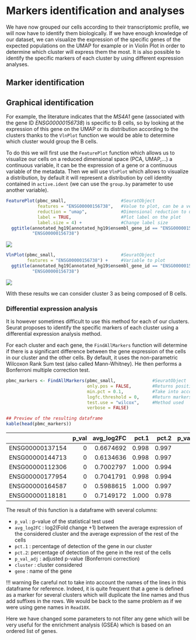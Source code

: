 # Markers identification and analyses

We have now grouped our cells according to their transcriptomic profile,
we will now have to identify them biologically. If we have enough knowledge
of our dataset, we can visualize the expression of the specific genes of
the expected populations on the UMAP for example or in Violin Plot in order
to determine which cluster will express them the most. It is also possible
to identify the specific markers of each cluster by using different
expression analyses.  

## Marker identification

## Graphical identification

For example, the literature indicates that the *MS4A1* gene (associated
with the gene ID *ENSG00000156738*) is specific to B cells, so by looking
at the expression of this gene on the UMAP or its distribution according
to the clusters thanks to the `VlnPlot` function we would be able to
determine which cluster would group the B cells.

To do this we will first use the `FeaturePlot` function which allows us
to visualize our cells on a reduced dimensional space (PCA, UMAP,...) a
continuous variable, it can be the expression of a gene or a continuous
variable of the metadata. Then we will use `VlnPlot` which allows to
visualize a distribution, by default it will represent a distribution by
cell identity contained in `active.ident` (we can use the `group.by`
parameter to use another variable).

``` r
FeaturePlot(pbmc_small,                     #SeuratObject
            features = "ENSG00000156738",   #Value to plot, can be a vector of several variable
            reduction = "umap",             #Dimensional reduction to use
            label = TRUE,                   #Plot label on the plot
            label.size = 4) +               #Change label size
  ggtitle(annotated_hg19[annotated_hg19$ensembl_gene_id == "ENSG00000156738", "external_gene_name"],
          "ENSG00000156738")
```

<img src="../images/visualMarkers-1.png" style="display: block; margin: auto;" />

``` r
VlnPlot(pbmc_small,                         #SeuratObject
        features = "ENSG00000156738") +     #Variable to plot
  ggtitle(annotated_hg19[annotated_hg19$ensembl_gene_id == "ENSG00000156738", "external_gene_name"],
          "ENSG00000156738")
```

<img src="../images/visualMarkers-2.png" style="display: block; margin: auto;" />

With these results we can consider cluster 3 as being composed of B cells.

### Differential expression analysis

It is however sometimes difficult to use this method for each of our
clusters. Seurat proposes to identify the specific markers of each cluster
using a differential expression analysis method.

For each cluster and each gene, the `FindAllMarkers` function will determine
if there is a significant difference between the gene expression of the cells
in our cluster and the other cells. By default, it uses the non-parametric
Wilcoxon Rank Sum test (also called Mann-Whitney). He then performs a
Bonferroni multiple correction test.

``` r
pbmc_markers <- FindAllMarkers(pbmc_small,              #SeuratObject
                               only.pos = FALSE,        #Returns positive and negative gene markers
                               min.pct = 0.1,           #Take into account genes that are detected in at least 10% of the cells
                               logfc.threshold = 0,     #Return markers with a logFC superior to threshold
                               test.use = "wilcox",     #Method used
                               verbose = FALSE)

## Preview of the resulting dataframe
kable(head(pbmc_markers))
```

|                 | p_val | avg_log2FC | pct.1 | pct.2 | p_val_adj | cluster | gene            |
|:----------------|------:|-----------:|------:|------:|----------:|:--------|:----------------|
| ENSG00000137154 |     0 |  0.6674692 | 0.998 | 0.997 |         0 | 0       | ENSG00000137154 |
| ENSG00000144713 |     0 |  0.6134636 | 0.998 | 0.997 |         0 | 0       | ENSG00000144713 |
| ENSG00000112306 |     0 |  0.7002797 | 1.000 | 0.994 |         0 | 0       | ENSG00000112306 |
| ENSG00000177954 |     0 |  0.7041791 | 0.998 | 0.994 |         0 | 0       | ENSG00000177954 |
| ENSG00000164587 |     0 |  0.5988615 | 1.000 | 0.997 |         0 | 0       | ENSG00000164587 |
| ENSG00000118181 |     0 |  0.7149172 | 1.000 | 0.978 |         0 | 0       | ENSG00000118181 |

The result of this function is a dataframe with several columns:

- `p_val` : p-value of the statistical test used
- `avg_log2FC` : log2(Fold change +1) between the average expression of the
  considered cluster and the average expression of the rest of the cells
- `pct.1` : percentage of detection of the gene in our cluster
- `pct.2`: percentage of detection of the gene in the rest of the cells
- `p_val_adj` : adjusted p-value (Bonferroni correction)
- `cluster` : cluster considered
- `gene` : name of the gene

!!! warning
    Be careful not to take into account the names of the lines in this dataframe
    for reference. Indeed, it is quite frequent that a gene is defined as a
    marker for several clusters which will duplicate the line names and thus
    add suffixes in the rows. We would be back to the same problem as if we
    were using gene names in `Read10X`.

Here we have changed some parameters to not filter any gene which will be
very useful for the enrichment analysis (GSEA) which is based on an ordered
list of genes.
